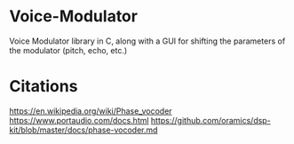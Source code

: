 # Voice-Modulator
Voice Modulator library in C, along with a GUI for shifting the parameters of the modulator (pitch, echo, etc.)

# Citations
https://en.wikipedia.org/wiki/Phase_vocoder
https://www.portaudio.com/docs.html
https://github.com/oramics/dsp-kit/blob/master/docs/phase-vocoder.md
